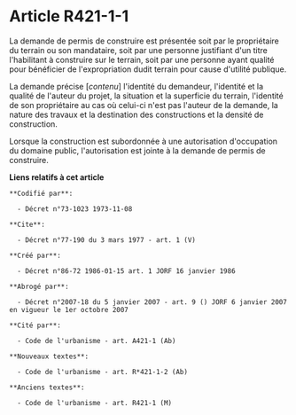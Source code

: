 # Article R421-1-1

La demande de permis de construire est présentée soit par le propriétaire du terrain ou son mandataire, soit par une personne
justifiant d'un titre l'habilitant à construire sur le terrain, soit par une personne ayant qualité pour bénéficier de
l'expropriation dudit terrain pour cause d'utilité publique.

La demande précise [*contenu*] l'identité du demandeur, l'identité et la qualité de l'auteur du projet, la situation et la
superficie du terrain, l'identité de son propriétaire au cas où celui-ci n'est pas l'auteur de la demande, la nature des
travaux et la destination des constructions et la densité de construction.

Lorsque la construction est subordonnée à une autorisation d'occupation du domaine public, l'autorisation est jointe à la
demande de permis de construire.

**Liens relatifs à cet article**

	**Codifié par**:

	  - Décret n°73-1023 1973-11-08

	**Cite**:

	  - Décret n°77-190 du 3 mars 1977 - art. 1 (V)

	**Créé par**:

	  - Décret n°86-72 1986-01-15 art. 1 JORF 16 janvier 1986

	**Abrogé par**:

	  - Décret n°2007-18 du 5 janvier 2007 - art. 9 () JORF 6 janvier 2007 en vigueur le 1er octobre 2007

	**Cité par**:

	  - Code de l'urbanisme - art. A421-1 (Ab)

	**Nouveaux textes**:

	  - Code de l'urbanisme - art. R*421-1-2 (Ab)

	**Anciens textes**:

	  - Code de l'urbanisme - art. R421-1 (M)

